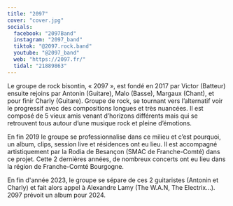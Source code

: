 ```yaml
---
title: "2097"
cover: "cover.jpg"
socials:
  facebook: "2097Band"
  instagram: "2097_band"
  tiktok: "@2097.rock.band"
  youtube: "@2097_band"
  web: "https://2097.fr/"
  tidal: "21889863"
---
```


Le groupe de rock bisontin, « 2097 », est fondé en 2017 par Victor (Batteur) ensuite rejoins par Antonin (Guitare),
Malo (Basse), Margaux (Chant), et pour finir Charly (Guitare). Groupe de rock, se tournant vers l’alternatif voir le
progressif avec des compositions longues et très nuancées. Il est composé de 5 vieux amis venant d’horizons différents
mais qui se retrouvent tous autour d’une musique rock et pleine d’émotions.

En fin 2019 le groupe se professionnalise dans ce milieu et c’est pourquoi, un album, clips, session live et résidences
ont eu lieu. Il est accompagné artistiquement par la Rodia de Besançon (SMAC de Franche-Comté) dans ce projet. Cette 2
dernières années, de nombreux concerts ont eu lieu dans la région de Franche-Comté Bourgogne.

En fin d'année 2023, le groupe se sépare de ces 2 guitaristes (Antonin et Charly) et fait alors appel à Alexandre Lamy
(The W.A.N, The Electrix...). 2097 prévoit un album pour 2024.
